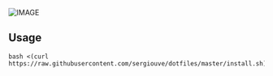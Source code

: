 ![IMAGE](https://imgs.xkcd.com/comics/borrow_your_laptop.png)

## Usage

```shell
bash <(curl https://raw.githubusercontent.com/sergiouve/dotfiles/master/install.sh)
```
